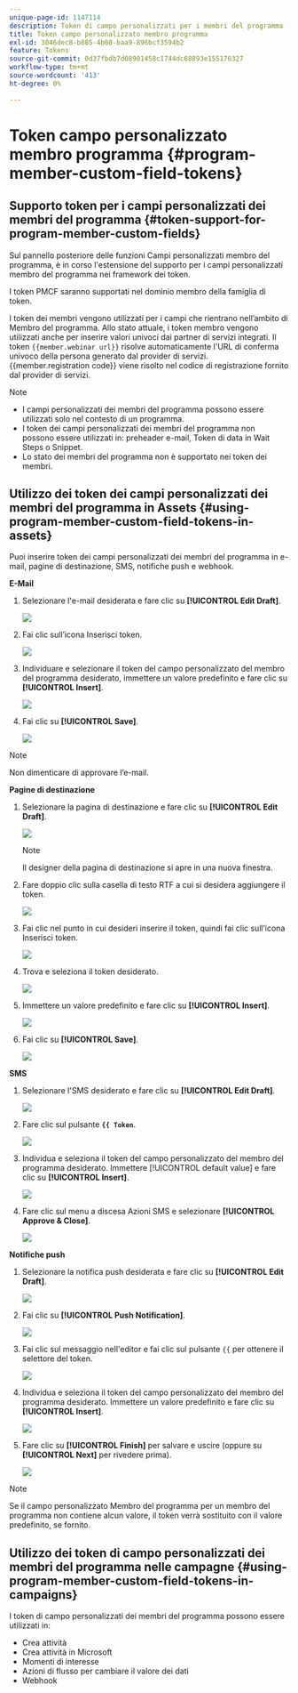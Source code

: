 ```yaml
---
unique-page-id: 1147114
description: Token di campo personalizzati per i membri del programma - Documentazione di Marketo - Documentazione del prodotto
title: Token campo personalizzato membro programma
exl-id: 3046dec8-b885-4b08-baa9-896bcf3594b2
feature: Tokens
source-git-commit: 0d37fbdb7d08901458c1744dc68893e155176327
workflow-type: tm+mt
source-wordcount: '413'
ht-degree: 0%

---
```


# Token campo personalizzato membro programma {#program-member-custom-field-tokens}

## Supporto token per i campi personalizzati dei membri del programma {#token-support-for-program-member-custom-fields}

Sul pannello posteriore delle funzioni Campi personalizzati membro del programma, è in corso l&#39;estensione del supporto per i campi personalizzati membro del programma nei framework dei token.

I token PMCF saranno supportati nel dominio membro della famiglia di token.

I token dei membri vengono utilizzati per i campi che rientrano nell’ambito di Membro del programma. Allo stato attuale, i token membro vengono utilizzati anche per inserire valori univoci dai partner di servizi integrati. Il token `{{member.webinar url}}` risolve automaticamente l&#39;URL di conferma univoco della persona generato dal provider di servizi. {{member.registration code}} viene risolto nel codice di registrazione fornito dal provider di servizi.

>[!NOTE]
>
>* I campi personalizzati dei membri del programma possono essere utilizzati solo nel contesto di un programma.
>* I token dei campi personalizzati dei membri del programma non possono essere utilizzati in: preheader e-mail, Token di data in Wait Steps o Snippet.
>* Lo stato dei membri del programma non è supportato nei token dei membri.

## Utilizzo dei token dei campi personalizzati dei membri del programma in Assets {#using-program-member-custom-field-tokens-in-assets}

Puoi inserire token dei campi personalizzati dei membri del programma in e-mail, pagine di destinazione, SMS, notifiche push e webhook.

**E-Mail**

1. Selezionare l&#39;e-mail desiderata e fare clic su **[!UICONTROL Edit Draft]**.

   ![](assets/program-member-custom-field-tokens-1.png)

1. Fai clic sull’icona Inserisci token.

   ![](assets/program-member-custom-field-tokens-2.png)

1. Individuare e selezionare il token del campo personalizzato del membro del programma desiderato, immettere un valore predefinito e fare clic su **[!UICONTROL Insert]**.

   ![](assets/program-member-custom-field-tokens-3.png)

1. Fai clic su **[!UICONTROL Save]**.

   ![](assets/program-member-custom-field-tokens-4.png)

>[!NOTE]
>
>Non dimenticare di approvare l’e-mail.

**Pagine di destinazione**

1. Selezionare la pagina di destinazione e fare clic su **[!UICONTROL Edit Draft]**.

   ![](assets/program-member-custom-field-tokens-5.png)

   >[!NOTE]
   >
   >Il designer della pagina di destinazione si apre in una nuova finestra.

1. Fare doppio clic sulla casella di testo RTF a cui si desidera aggiungere il token.

   ![](assets/program-member-custom-field-tokens-6.png)

1. Fai clic nel punto in cui desideri inserire il token, quindi fai clic sull’icona Inserisci token.

   ![](assets/program-member-custom-field-tokens-7.png)

1. Trova e seleziona il token desiderato.

   ![](assets/program-member-custom-field-tokens-8.png)

1. Immettere un valore predefinito e fare clic su **[!UICONTROL Insert]**.

   ![](assets/program-member-custom-field-tokens-9.png)

1. Fai clic su **[!UICONTROL Save]**.

   ![](assets/program-member-custom-field-tokens-10.png)

**SMS**

1. Selezionare l&#39;SMS desiderato e fare clic su **[!UICONTROL Edit Draft]**.

   ![](assets/program-member-custom-field-tokens-11.png)

1. Fare clic sul pulsante **`{{ Token`**.

   ![](assets/program-member-custom-field-tokens-12.png)

1. Individua e seleziona il token del campo personalizzato del membro del programma desiderato. Immettere [!UICONTROL default value] e fare clic su **[!UICONTROL Insert]**.

   ![](assets/program-member-custom-field-tokens-13.png)

1. Fare clic sul menu a discesa Azioni SMS e selezionare **[!UICONTROL Approve & Close]**.

   ![](assets/program-member-custom-field-tokens-14.png)

**Notifiche push**

1. Selezionare la notifica push desiderata e fare clic su **[!UICONTROL Edit Draft]**.

   ![](assets/program-member-custom-field-tokens-15.png)

1. Fai clic su **[!UICONTROL Push Notification]**.

   ![](assets/program-member-custom-field-tokens-16.png)

1. Fai clic sul messaggio nell&#39;editor e fai clic sul pulsante `{{` per ottenere il selettore del token.

   ![](assets/program-member-custom-field-tokens-17.png)

1. Individua e seleziona il token del campo personalizzato del membro del programma desiderato. Immettere un valore predefinito e fare clic su **[!UICONTROL Insert]**.

   ![](assets/program-member-custom-field-tokens-18.png)

1. Fare clic su **[!UICONTROL Finish]** per salvare e uscire (oppure su **[!UICONTROL Next]** per rivedere prima).

   ![](assets/program-member-custom-field-tokens-19.png)

>[!NOTE]
>
>Se il campo personalizzato Membro del programma per un membro del programma non contiene alcun valore, il token verrà sostituito con il valore predefinito, se fornito.

## Utilizzo dei token di campo personalizzati dei membri del programma nelle campagne {#using-program-member-custom-field-tokens-in-campaigns}

I token di campo personalizzati dei membri del programma possono essere utilizzati in:

* Crea attività
* Crea attività in Microsoft
* Momenti di interesse
* Azioni di flusso per cambiare il valore dei dati
* Webhook
